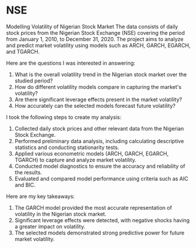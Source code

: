 # NSE
Modelling Volatility of Nigerian Stock Market
The data consists of daily stock prices from the Nigerian Stock Exchange (NSE) covering the period from January 1, 2010, to December 31, 2020. The project aims to analyze and predict market volatility using models such as ARCH, GARCH, EGARCH, and TGARCH.

Here are the questions I was interested in answering:
1. What is the overall volatility trend in the Nigerian stock market over the studied period?
2. How do different volatility models compare in capturing the market's volatility?
3. Are there significant leverage effects present in the market volatility?
4. How accurately can the selected models forecast future volatility?

I took the following steps to create my analysis:
1. Collected daily stock prices and other relevant data from the Nigerian Stock Exchange.
2. Performed preliminary data analysis, including calculating descriptive statistics and conducting stationarity tests.
3. Applied various econometric models (ARCH, GARCH, EGARCH, TGARCH) to capture and analyze market volatility.
4. Conducted model diagnostics to ensure the accuracy and reliability of the results.
5. Evaluated and compared model performance using criteria such as AIC and BIC.

Here are my key takeaways:
1. The GARCH model provided the most accurate representation of volatility in the Nigerian stock market.
2. Significant leverage effects were detected, with negative shocks having a greater impact on volatility.
3. The selected models demonstrated strong predictive power for future market volatility.
